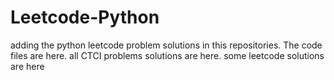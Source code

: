 # Leetcode-Python
adding the python leetcode problem solutions in this repositories. 
The code files are here.
all CTCI problems solutions are here.
some leetcode solutions are here






























































































































































































































































































































































































































































































































































































































































































































































































































































































































































































































































